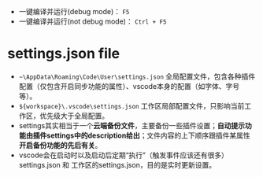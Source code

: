 -  一键编译并运行(debug mode)： `F5`
-  一键编译并运行(not debug mode)： `Ctrl + F5`

# settings.json file
- `~\AppData\Roaming\Code\User\settings.json` 全局配置文件，包含各种插件配置（仅包含开启同步功能的属性）、vscode本身的配置（如字体、字号等）。
- `${workspace}\.vscode\settings.json` 工作区局部配置文件，只影响当前工作区，优先级大于全局配置。
- settings其实相当于一个**云端备份文件**，主要备份一些插件设置；**自动提示功能由插件settings中的description给出**；文件内容的上下顺序跟插件某属性**开启备份功能的先后有关**。
- vscode会在启动时以及启动后定期“执行”（触发事件应该还有很多）settings.json 和 工作区的settings.json，目的是实时更新设置。